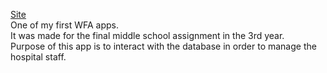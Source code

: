 [Site](https://poliklinika.netlify.app/)
<br/>
One of my first WFA apps.
<br/>
It was made for the final middle school assignment in the 3rd year.
<br/>
Purpose of this app is to interact with the database in order to manage the hospital staff.
